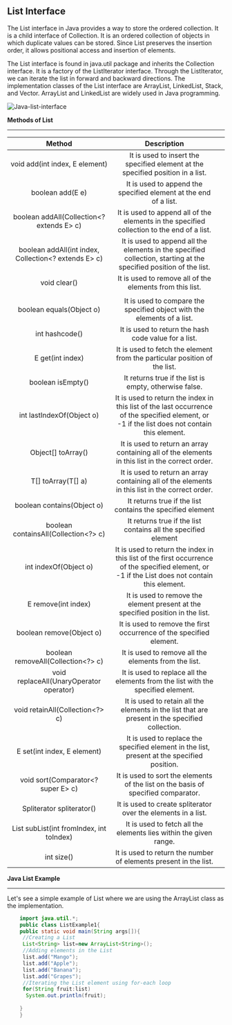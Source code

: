 

## List Interface 

The List interface in Java provides a way to store the ordered collection. It is a child interface of Collection. It is an ordered collection of objects in which duplicate values can be stored. Since List preserves the insertion order, it allows positional access and insertion of elements. 

The List interface is found in java.util package and inherits the Collection interface. It is a factory of the ListIterator interface. Through the ListIterator, we can iterate the list in forward and backward directions. The implementation classes of the List interface are ArrayList, LinkedList, Stack, and Vector. ArrayList and LinkedList are widely used in Java programming.


![Java-list-interface](https://github.com/rhushikesh2000/Java_tutorial/assets/124034778/9f7e8cfb-6edb-4eb9-b38b-bef27b8614ee)



**Methods of List**

---


|**Method**|**Description**||
| :-: | :-: | :- |
|void add(int index, E element)|It is used to insert the specified element at the specified position in a list.||
|boolean add(E e)|It is used to append the specified element at the end of a list.||
|boolean addAll(Collection<? extends E> c)|It is used to append all of the elements in the specified collection to the end of a list.||
|boolean addAll(int index, Collection<? extends E> c)|It is used to append all the elements in the specified collection, starting at the specified position of the list.||
|void clear()|It is used to remove all of the elements from this list.||
||||
|boolean equals(Object o)|It is used to compare the specified object with the elements of a list.||
|int hashcode()|It is used to return the hash code value for a list.||
|E get(int index)|It is used to fetch the element from the particular position of the list.||
|boolean isEmpty()|It returns true if the list is empty, otherwise false.||
|int lastIndexOf(Object o)|It is used to return the index in this list of the last occurrence of the specified element, or -1 if the list does not contain this element.||
|Object[] toArray()|It is used to return an array containing all of the elements in this list in the correct order.||
|<T> T[] toArray(T[] a)|It is used to return an array containing all of the elements in this list in the correct order.||
|boolean contains(Object o)|It returns true if the list contains the specified element||
|boolean containsAll(Collection<?> c)|It returns true if the list contains all the specified element||
|int indexOf(Object o)|It is used to return the index in this list of the first occurrence of the specified element, or -1 if the List does not contain this element.||
|E remove(int index)|It is used to remove the element present at the specified position in the list.||
|boolean remove(Object o)|It is used to remove the first occurrence of the specified element.||
|boolean removeAll(Collection<?> c)|It is used to remove all the elements from the list.||
|void replaceAll(UnaryOperator<E> operator)|It is used to replace all the elements from the list with the specified element.||
|void retainAll(Collection<?> c)|It is used to retain all the elements in the list that are present in the specified collection.||
|E set(int index, E element)|It is used to replace the specified element in the list, present at the specified position.||
|void sort(Comparator<? super E> c)|It is used to sort the elements of the list on the basis of specified comparator.||
|Spliterator<E> spliterator()|It is used to create spliterator over the elements in a list.||
|List<E> subList(int fromIndex, int toIndex)|It is used to fetch all the elements lies within the given range.||
|int size()|It is used to return the number of elements present in the list.||



**Java List Example**

---

Let's see a simple example of List where we are using the ArrayList class as the implementation.
~~~java
    import java.util.*;  
    public class ListExample1{  
    public static void main(String args[]){  
     //Creating a List  
     List<String> list=new ArrayList<String>();  
     //Adding elements in the List  
     list.add("Mango");  
     list.add("Apple");  
     list.add("Banana");  
     list.add("Grapes");  
     //Iterating the List element using for-each loop  
     for(String fruit:list)  
      System.out.println(fruit);  
      
    }  
    }  
~~~

